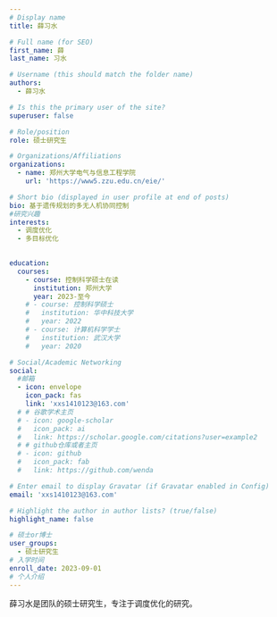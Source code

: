 ```yaml
---
# Display name
title: 薛习水

# Full name (for SEO)
first_name: 薛
last_name: 习水

# Username (this should match the folder name)
authors:
  - 薛习水

# Is this the primary user of the site?
superuser: false

# Role/position
role: 硕士研究生

# Organizations/Affiliations
organizations:
  - name: 郑州大学电气与信息工程学院
    url: 'https://www5.zzu.edu.cn/eie/'

# Short bio (displayed in user profile at end of posts)
bio: 基于遗传规划的多无人机协同控制
#研究兴趣
interests:
  - 调度优化
  - 多目标优化
  

education:
  courses:
    - course: 控制科学硕士在读
      institution: 郑州大学
      year: 2023-至今
    # - course: 控制科学硕士
    #   institution: 华中科技大学
    #   year: 2022
    # - course: 计算机科学学士
    #   institution: 武汉大学
    #   year: 2020

# Social/Academic Networking
social:
  #邮箱
  - icon: envelope
    icon_pack: fas
    link: 'xxs1410123@163.com'
  # # 谷歌学术主页
  # - icon: google-scholar
  #   icon_pack: ai
  #   link: https://scholar.google.com/citations?user=example2
  # # github仓库或者主页
  # - icon: github
  #   icon_pack: fab
  #   link: https://github.com/wenda

# Enter email to display Gravatar (if Gravatar enabled in Config)
email: 'xxs1410123@163.com'

# Highlight the author in author lists? (true/false)
highlight_name: false

# 硕士or博士
user_groups:
  - 硕士研究生
# 入学时间
enroll_date: 2023-09-01
# 个人介绍
---
```

薛习水是团队的硕士研究生，专注于调度优化的研究。
